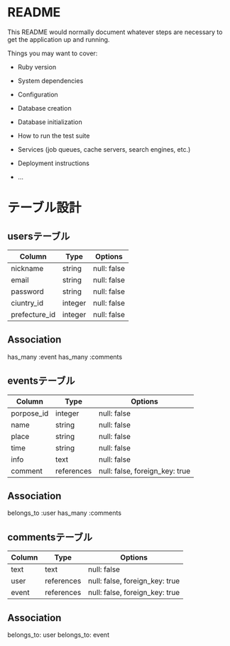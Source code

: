 # README

This README would normally document whatever steps are necessary to get the
application up and running.

Things you may want to cover:

* Ruby version

* System dependencies

* Configuration

* Database creation

* Database initialization

* How to run the test suite

* Services (job queues, cache servers, search engines, etc.)

* Deployment instructions

* ...

# テーブル設計

## usersテーブル

| Column            | Type      | Options                        |
| ----------------- | --------- | ------------------------------ |
| nickname          | string    | null: false                    |
| email             | string    | null: false                    |
| password          | string    | null: false                    |
| ciuntry_id        | integer   | null: false                    |
| prefecture_id     | integer   | null: false                    |

## Association
has_many :event
has_many :comments


## eventsテーブル

| Column            | Type      | Options                        |
| ----------------- | --------- | ------------------------------ |
| porpose_id        | integer   | null: false                    |
| name              | string    | null: false                    |
| place             | string    | null: false                    |
| time              | string    | null: false                    |
| info              | text      | null: false                    |
| comment           | references| null: false, foreign_key: true |

## Association
belongs_to :user
has_many :comments


## commentsテーブル

| Column            | Type      | Options                        |
| ----------------- | --------- | ------------------------------ |
| text              | text      | null: false                    |
| user              | references| null: false, foreign_key: true |
| event             | references| null: false, foreign_key: true |

## Association
belongs_to: user
belongs_to: event